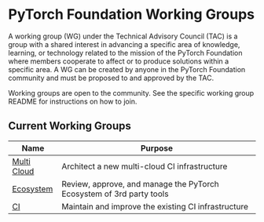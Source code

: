 # PyTorch Foundation Working Groups
A working group (WG) under the Technical Advisory Council (TAC) is a group with a shared interest in advancing a specific area of knowledge, learning, or technology related to the mission of the PyTorch Foundation where members cooperate to affect or to produce solutions within a specific area. A WG can be created by anyone in the PyTorch Foundation community and must be proposed to and approved by the TAC.

Working groups are open to the community.  See the specific working group README for instructions on how to join.  

## Current Working Groups

| Name | Purpose  |
| -----|-------|
| [Multi Cloud](./multi-cloud-wg/README.md) | Architect a new multi-cloud CI infrastructure|
| [Ecosystem](./ecosystem/README.md) | Review, approve, and manage the PyTorch Ecosystem of 3rd party tools |
| [CI](./ci-wg/README.md) | Maintain and improve the existing CI infrastructure |

